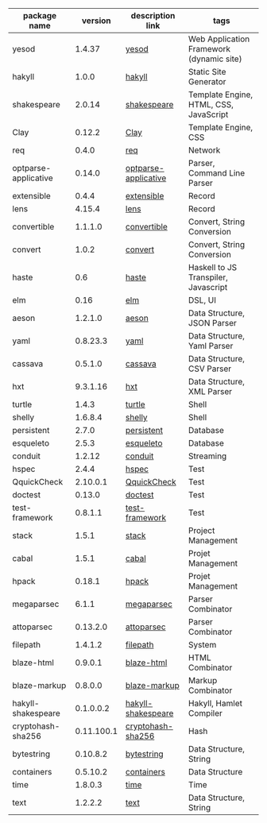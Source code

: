 package name | version | description link | tags
-------------|---------|------------------|-----
yesod | 1.4.37 | [yesod](/packages/yesod/Readme.md) | Web Application Framework (dynamic site) | 
hakyll | 1.0.0 | [hakyll](/packages/hakyll/Readme.md) | Static Site Generator | 
shakespeare | 2.0.14 | [shakespeare](/packages/shakespeare/Readme.md) | Template Engine, HTML, CSS, JavaScript | 
Clay | 0.12.2 | [Clay](/packages/Clay/Readme.md) | Template Engine, CSS | 
req | 0.4.0 | [req](/packages/req/Readme.md) | Network | 
optparse-applicative | 0.14.0 | [optparse-applicative](/packages/optparse-applicative/Readme.md) | Parser, Command Line Parser | 
extensible | 0.4.4 | [extensible](/packages/extensible/Readme.md) | Record | 
lens | 4.15.4 | [lens](/packages/lens/Readme.md) | Record | 
convertible | 1.1.1.0 | [convertible](/packages/convertible/Readme.md) | Convert, String Conversion | 
convert | 1.0.2 | [convert](/packages/convert/Readme.md) | Convert, String Conversion | 
haste | 0.6 | [haste](/packages/haste/Readme.md) | Haskell to JS Transpiler, Javascript | 
elm | 0.16 | [elm](/packages/elm/Readme.md) | DSL, UI | 
aeson | 1.2.1.0 | [aeson](/packages/aeson/Readme.md) | Data Structure, JSON Parser | 
yaml | 0.8.23.3 | [yaml](/packages/yaml/Readme.md) | Data Structure, Yaml Parser | 
cassava | 0.5.1.0 | [cassava](/packages/cassava/Readme.md) | Data Structure, CSV Parser | 
hxt | 9.3.1.16 | [hxt](/packages/hxt/Readme.md) | Data Structure, XML Parser | 
turtle | 1.4.3 | [turtle](/packages/turtle/Readme.md) | Shell | 
shelly | 1.6.8.4 | [shelly](/packages/shelly/Readme.md) | Shell | 
persistent | 2.7.0 | [persistent](/packages/persistent/Readme.md) | Database | 
esqueleto | 2.5.3 | [esqueleto](/packages/esqueleto/Readme.md) | Database | 
conduit | 1.2.12 | [conduit](/packages/conduit/Readme.md) | Streaming | 
hspec | 2.4.4 | [hspec](/packages/hspec/Readme.md) | Test | 
QquickCheck | 2.10.0.1 | [QquickCheck](/packages/QquickCheck/Readme.md) | Test | 
doctest | 0.13.0 | [doctest](/packages/doctest/Readme.md) | Test | 
test-framework | 0.8.1.1 | [test-framework](/packages/test-framework/Readme.md) | Test | 
stack | 1.5.1 | [stack](/packages/stack/Readme.md) | Project Management | 
cabal | 1.5.1 | [cabal](/packages/cabal/Readme.md) | Projet Management | 
hpack | 0.18.1 | [hpack](/packages/hpack/Readme.md) | Projet Management | 
megaparsec | 6.1.1 | [megaparsec](/packages/megaparsec/Readme.md) | Parser Combinator | 
attoparsec | 0.13.2.0 | [attoparsec](/packages/attoparsec/Readme.md) | Parser Combinator | 
filepath | 1.4.1.2 | [filepath](/packages/filepath/Readme.md) | System | 
blaze-html | 0.9.0.1 | [blaze-html](/packages/blaze-html/Readme.md) | HTML Combinator | 
blaze-markup | 0.8.0.0 | [blaze-markup](/packages/blaze-markup/Readme.md) | Markup Combinator | 
hakyll-shakespeare | 0.1.0.0.2 | [hakyll-shakespeare](/packages/hakyll-shakespeare/Readme.md) | Hakyll, Hamlet Compiler | 
cryptohash-sha256 | 0.11.100.1 | [cryptohash-sha256](/packages/cryptohash-sha256/Readme.md) | Hash | 
bytestring | 0.10.8.2 | [bytestring](/packages/bytestring/Readme.md) | Data Structure, String | 
containers | 0.5.10.2 | [containers](/packages/containers/Readme.md) | Data Structure | 
time | 1.8.0.3 | [time](/packages/time/Readme.md) | Time | 
text | 1.2.2.2 | [text](/packages/text/Readme.md) | Data Structure, String | 

